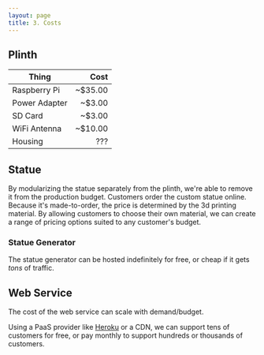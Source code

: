 ```yaml
---
layout: page
title: 3. Costs
---
```


## Plinth

Thing  |  Cost
-------|------:
Raspberry Pi  |  ~$35.00
Power Adapter  |  ~$3.00
SD Card  |  ~$3.00
WiFi Antenna  |  ~$10.00
Housing  |  ???

## Statue

By modularizing the statue separately from the plinth, we're able to remove it from the production budget. Customers order the custom statue online. Because it's made-to-order, the price is determined by the 3d printing material. By allowing customers to choose their own material, we can create a range of pricing options suited to any customer's budget.

### Statue Generator

The statue generator can be hosted indefinitely for free, or cheap if it gets *tons* of traffic.

## Web Service

The cost of the web service can scale with demand/budget.

Using a PaaS provider like [Heroku](http://heroku.com) or a CDN, we can support tens of customers for free, or pay monthly to support hundreds or thousands of customers.
